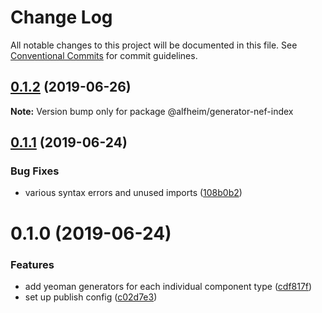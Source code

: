 # Change Log

All notable changes to this project will be documented in this file.
See [Conventional Commits](https://conventionalcommits.org) for commit guidelines.

## [0.1.2](https://github.com/Nasdaq/alfheim/compare/@alfheim/generator-nef-index@0.1.1...@alfheim/generator-nef-index@0.1.2) (2019-06-26)

**Note:** Version bump only for package @alfheim/generator-nef-index





## [0.1.1](https://github.com/Nasdaq/alfheim/compare/@alfheim/generator-nef-index@0.1.0...@alfheim/generator-nef-index@0.1.1) (2019-06-24)


### Bug Fixes

* various syntax errors and unused imports ([108b0b2](https://github.com/Nasdaq/alfheim/commit/108b0b2))





# 0.1.0 (2019-06-24)


### Features

* add yeoman generators for each individual component type ([cdf817f](https://github.com/Nasdaq/alfheim/commit/cdf817f))
* set up publish config ([c02d7e3](https://github.com/Nasdaq/alfheim/commit/c02d7e3))
